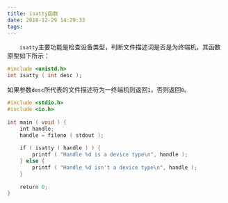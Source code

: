 ```yaml
---
title: isatty函数
date: 2018-12-29 14:29:33
tags:
---
```

&emsp;&emsp;`isatty`主要功能是检查设备类型，判断文件描述词是否是为终端机，其函数原型如下所示：

``` c
#include <unistd.h>
int isatty ( int desc );
```

如果参数`desc`所代表的文件描述符为一终端机则返回`1`，否则返回`0`。

``` c
#include <stdio.h>
#include <io.h>
​
int main ( void ) {
    int handle;
    handle = fileno ( stdout );
​
    if ( isatty ( handle ) ) {
        printf ( "Handle %d is a device type\n", handle );
    } else {
        printf ( "Handle %d isn't a device type\n", handle );
    }
​
    return 0;
}
```
